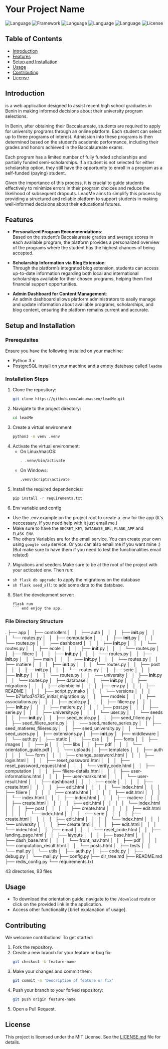 # Your Project Name

![Language](https://img.shields.io/badge/Language-Python%20-blue)
![Framework](https://img.shields.io/badge/Framework-Flask-lightblue)
![Language](https://img.shields.io/badge/Language-Js-yellow)
![Language](https://img.shields.io/badge/Language-CSS-purple)
![Language](https://img.shields.io/badge/Language-HTML-brown)
![License](https://img.shields.io/badge/License-MIT-green)

## Table of Contents
- [Introduction](#introduction)
- [Features](#features)
- [Setup and Installation](#setup-and-installation)
- [Usage](#usage)
- [Contributing](#contributing)
- [License](#license)

## Introduction

is a web application designed to assist recent high school graduates in Benin in making informed decisions about their university program selections.

In Benin, after obtaining their Baccalaureate, students are required to apply for university programs through an online platform. Each student can select up to three programs of interest. Admission into these programs is then determined based on the student’s academic performance, including their grades and honors achieved in the Baccalaureate exams.

Each program has a limited number of fully funded scholarships and partially funded semi-scholarships. If a student is not selected for either scholarship option, they still have the opportunity to enroll in a program as a self-funded (paying) student.

Given the importance of this process, it is crucial to guide students effectively to minimize errors in their program choices and reduce the likelihood of subsequent dropouts. LeadMe aims to simplify this process by providing a structured and reliable platform to support students in making well-informed decisions about their educational futures.

## Features

- **Personalized Program Recommendations**:  
  Based on the student’s Baccalaureate grades and average scores in each available program, the platform provides a personalized overview of the programs where the student has the highest chances of being accepted.

- **Scholarship Information via Blog Extension**:  
  Through the platform’s integrated blog extension, students can access up-to-date information regarding both local and international scholarships available for their chosen programs, helping them find financial support opportunities.

- **Admin Dashboard for Content Management**:  
  An admin dashboard allows platform administrators to easily manage and update information about available programs, scholarships, and blog content, ensuring the platform remains current and accurate.

## Setup and Installation

### Prerequisites
Ensure you have the following installed on your machine:
- Python 3.x
- PostgreSQL install on your machine and a empty database called `leadme`

### Installation Steps
1. Clone the repository:
    ```sh
    git clone https://github.com/adoumasseo/leadMe.git
    ```
2. Navigate to the project directory:
    ```sh
    cd leadMe
    ```
3. Create a virtual environment:
    ```sh
    python3 -m venv .venv
    ```
4. Activate the virtual environment:
    - On Linux/macOS:
        ```sh
        . .venv/bin/activate
        ```
    - On Windows:
        ```sh
        .venv\Scripts\activate
        ```
5. Install the required dependencies:
    ```sh
    pip install -r requirements.txt
    ```
6. Env variable and config
  - Use the .env.example on the project root to create a .env for the app (It's neccessary. If you need help with it just email me.) <br>
  - Make sure to have the `SECRET_KEY`, `DATABASE_URL`, `FLASK_APP` and `FLASK_ENV`.
  - The others Variables are for the email service. You can create your own using `google smtp` service. Or you can also email me if you want mine :) (But make sure to have them if you need to test the functionalities email related)

7. Migrations and seeders
Make sure to be at the root of the project with your acticated env. Then run:
  - ```sh flask db upgrade```: to apply the migrations on the database
  - ```sh flask seed_all```: to add some data to the database.
  
8. Start the development server:
    ```sh
    flask run
    ``` end enjoy the app.

### File Directory Structure

.
├── app
│   ├── controllers
│   │   ├── auth
│   │   │   ├── __init__.py
│   │   │   └── routes.py
│   │   ├── computation
│   │   │   ├── __init__.py
│   │   │   └── routes.py
│   │   ├── dashboard
│   │   │   ├── __init__.py
│   │   │   └── routes.py
│   │   ├── ecole
│   │   │   ├── __init__.py
│   │   │   └── routes.py
│   │   ├── filiere
│   │   │   ├── __init__.py
│   │   │   └── routes.py
│   │   ├── __init__.py
│   │   ├── main
│   │   │   ├── __init__.py
│   │   │   └── routes.py
│   │   ├── matiere
│   │   │   ├── __init__.py
│   │   │   └── routes.py
│   │   ├── post
│   │   │   ├── __init__.py
│   │   │   └── routes.py
│   │   ├── serie
│   │   │   ├── __init__.py
│   │   │   └── routes.py
│   │   └── university
│   │       ├── __init__.py
│   │       └── routes.py
│   ├── database
│   │   ├── __init__.py
│   │   ├── migrations
│   │   │   ├── alembic.ini
│   │   │   ├── env.py
│   │   │   ├── README
│   │   │   ├── script.py.mako
│   │   │   └── versions
│   │   │       └── b71afcd74785_initial_migration.py
│   │   ├── models
│   │   │   ├── associations.py
│   │   │   ├── ecole.py
│   │   │   ├── filiere.py
│   │   │   ├── __init__.py
│   │   │   ├── matiere.py
│   │   │   ├── post.py
│   │   │   ├── serie.py
│   │   │   ├── university.py
│   │   │   └── user.py
│   │   └── seeds
│   │       ├── __init__.py
│   │       ├── seed_ecole.py
│   │       ├── seed_filiere.py
│   │       ├── seed_filiere_serie.py
│   │       ├── seed_matiere_series.py
│   │       ├── seed_matieres_filieres.py
│   │       ├── seed_university.py
│   │       └── seed_users.py
│   ├── extensions.py
│   ├── __init__.py
│   ├── middleware
│   │   └── auth.py
│   ├── static
│   │   ├── css
│   │   ├── fonts
│   │   ├── images
│   │   ├── js
│   │   ├── libs
│   │   ├── pdf
│   │   │   └── orientation_guide.pdf
│   │   └── uploads
│   ├── templates
│   │   ├── auth
│   │   │   └── form
│   │   │       ├── change_password.html
│   │   │       ├── login.html
│   │   │       ├── reset_password.html
│   │   │       ├── reset_password_request.html
│   │   │       └── verify_code.html
│   │   ├── computation
│   │   │   ├── filiere-details.html
│   │   │   ├── user-informations.html
│   │   │   ├── user-marks.html
│   │   │   └── user-result.html
│   │   ├── dashboard
│   │   │   ├── ecole
│   │   │   │   ├── create.html
│   │   │   │   ├── edit.html
│   │   │   │   └── index.html
│   │   │   ├── filiere
│   │   │   │   ├── create.html
│   │   │   │   ├── edit.html
│   │   │   │   └── index.html
│   │   │   ├── index.html
│   │   │   ├── matiere
│   │   │   │   ├── create.html
│   │   │   │   ├── edit.html
│   │   │   │   └── index.html
│   │   │   ├── post
│   │   │   │   ├── create.html
│   │   │   │   ├── edit.html
│   │   │   │   └── index.html
│   │   │   ├── serie
│   │   │   │   ├── create.html
│   │   │   │   ├── edit.html
│   │   │   │   └── index.html
│   │   │   └── university
│   │   │       ├── create.html
│   │   │       ├── edit.html
│   │   │       └── index.html
│   │   ├── email
│   │   │   └── reset_code.html
│   │   ├── landing_page.html
│   │   ├── layouts
│   │   │   ├── base.html
│   │   │   ├── dash_base.html
│   │   │   └── front_nav.html
│   │   ├── pdf
│   │   │   └── computation_result.html
│   │   └── posts.html
│   ├── tests
│   │   └── mail.py
│   └── utils
│       ├── auth.py
│       ├── code.py
│       ├── debug.py
│       └── mail.py
├── config.py
├── dir_tree.md
├── README.md
├── redis_config.py
└── requirements.txt

43 directories, 93 files



## Usage

- To download the orientation guide, navigate to the `/download` route or click on the provided link in the application.
- Access other functionality [brief explanation of usage].

## Contributing

We welcome contributions! To get started:

1. Fork the repository.
2. Create a new branch for your feature or bug fix:
    ```sh
    git checkout -b feature-name
    ```
3. Make your changes and commit them:
    ```sh
    git commit -m 'Description of feature or fix'
    ```
4. Push your branch to your forked repository:
    ```sh
    git push origin feature-name
    ```
5. Open a Pull Request.

## License

This project is licensed under the MIT License. See the [LICENSE.md](LICENSE.md) file for details.
